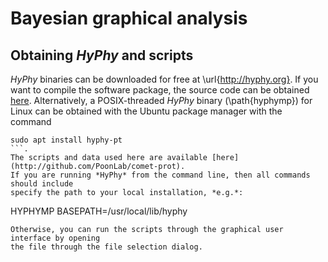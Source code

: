 # Bayesian graphical analysis #
## Obtaining *HyPhy* and scripts ##
*HyPhy* binaries can be downloaded for free at \url{http://hyphy.org}.
If you want to compile the software package, the source code can be 
obtained [here](http://github.com/veg/hyphy).
Alternatively, a POSIX-threaded *HyPhy* binary (\path{hyphymp}) for Linux 
can be obtained with the Ubuntu package manager with the command 
```
sudo apt install hyphy-pt
```.
The scripts and data used here are available [here](http://github.com/PoonLab/comet-prot).
If you are running *HyPhy* from the command line, then all commands should include 
specify the path to your local installation, *e.g.*:
```
HYPHYMP BASEPATH=/usr/local/lib/hyphy <path to script>
```.
Otherwise, you can run the scripts through the graphical user interface by opening 
the file through the file selection dialog.
